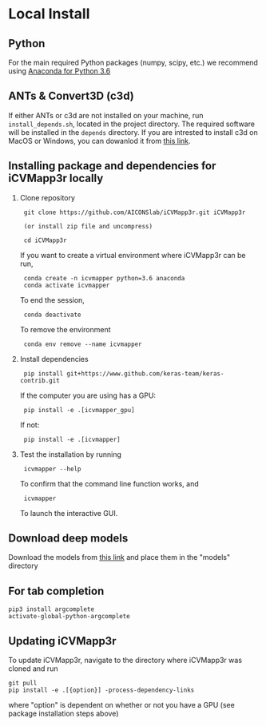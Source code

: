 # Local Install

## Python
For the main required Python packages (numpy, scipy, etc.) we recommend using
[Anaconda for Python 3.6](https://www.continuum.io/downloads)

## ANTs & Convert3D (c3d)

If either ANTs or c3d are not installed on your machine, run `install_depends.sh`, located in the project directory. The required software will be installed in the `depends` directory.  If you are intrested to install c3d on MacOS or Windows, you can dowanlod it from [this link](http://www.itksnap.org/pmwiki/pmwiki.php?n=Downloads.C3D).

## Installing package and dependencies for iCVMapp3r locally
1. Clone repository

        git clone https://github.com/AICONSlab/iCVMapp3r.git iCVMapp3r

        (or install zip file and uncompress)

        cd iCVMapp3r

    If you want to create a virtual environment where iCVMapp3r can be run,

        conda create -n icvmapper python=3.6 anaconda
        conda activate icvmapper
    
    To end the session,
    
        conda deactivate
    
    To remove the environment
    
        conda env remove --name icvmapper

2. Install dependencies
    
        pip install git+https://www.github.com/keras-team/keras-contrib.git
    
    If the computer you are using has a GPU:
        
        pip install -e .[icvmapper_gpu]

    If not:
    
        pip install -e .[icvmapper]

3. Test the installation by running

        icvmapper --help
        
   To confirm that the command line function works, and
   
        icvmapper
        
   To launch the interactive GUI.

## Download deep models

Download the models from [this link](https://drive.google.com/drive/folders/1zKNVrRPRQYHesRgFWjSD6CTPsha4hBsZ?usp=sharing) and place them in the "models" directory

## For tab completion
    pip3 install argcomplete
    activate-global-python-argcomplete

## Updating iCVMapp3r
To update iCVMapp3r, navigate to the directory where iCVMapp3r was cloned and run

    git pull
    pip install -e .[{option}] -process-dependency-links
    
where "option" is dependent on whether or not you have a GPU (see package installation steps above)
